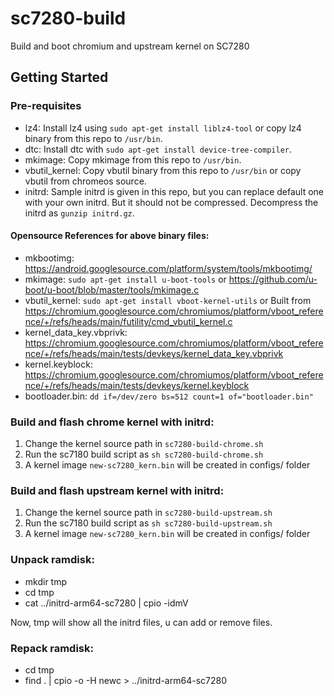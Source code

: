 # sc7280-build
Build and boot chromium and upstream kernel on SC7280

## Getting Started

### Pre-requisites

* lz4: Install lz4 using `sudo apt-get install liblz4-tool` or copy lz4 binary from this repo to `/usr/bin`.
* dtc: Install dtc with `sudo apt-get install device-tree-compiler`.
* mkimage: Copy mkimage from this repo to `/usr/bin`.
* vbutil_kernel: Copy vbutil binary from this repo to `/usr/bin` or copy vbutil from chromeos source.
* initrd: Sample initrd is given in this repo, but you can replace default one with your own initrd.
          But it should not be compressed. Decompress the initrd as `gunzip initrd.gz`.

#### Opensource References for above binary files:

* mkbootimg: https://android.googlesource.com/platform/system/tools/mkbootimg/
* mkimage: `sudo apt-get install u-boot-tools` or https://github.com/u-boot/u-boot/blob/master/tools/mkimage.c
* vbutil_kernel: `sudo apt-get install vboot-kernel-utils` or Built from https://chromium.googlesource.com/chromiumos/platform/vboot_reference/+/refs/heads/main/futility/cmd_vbutil_kernel.c
* kernel_data_key.vbprivk: https://chromium.googlesource.com/chromiumos/platform/vboot_reference/+/refs/heads/main/tests/devkeys/kernel_data_key.vbprivk
* kernel.keyblock: https://chromium.googlesource.com/chromiumos/platform/vboot_reference/+/refs/heads/main/tests/devkeys/kernel.keyblock
* bootloader.bin: `dd if=/dev/zero bs=512 count=1 of="bootloader.bin" `

### Build and flash chrome kernel with initrd:

1. Change the kernel source path in `sc7280-build-chrome.sh`
2. Run the sc7180 build script as `sh sc7280-build-chrome.sh`
3. A kernel image `new-sc7280_kern.bin` will be created in configs/ folder

### Build and flash upstream kernel with initrd:

1. Change the kernel source path in `sc7280-build-upstream.sh`
2. Run the sc7180 build script as `sh sc7280-build-upstream.sh`
3. A kernel image `new-sc7280_kern.bin` will be created in configs/ folder

### Unpack ramdisk:

* mkdir tmp
* cd tmp
* cat ../initrd-arm64-sc7280 | cpio -idmV

Now, tmp will show all the initrd files, u can add or remove files.

### Repack ramdisk:

* cd tmp
* find . | cpio -o -H newc > ../initrd-arm64-sc7280
